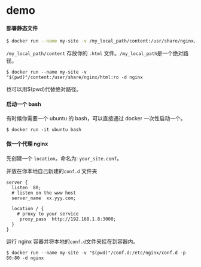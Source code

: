 # demo

#### 部署静态文件

```bash
$ docker run --name my-site -v /my_local_path/content:/usr/share/nginx/html:ro -d nginx
```

`/my_local_path/content` 存放你的 `.html` 文件。`/my_local_path`是一个绝对路径。

```
$ docker run --name my-site -v "$(pwd)"/content:/user/share/nginx/html:ro -d nginx
```

也可以用$(pwd)代替绝对路径。

#### 启动一个 bash

有时候你需要一个 ubuntu 的 bash，可以直接通过 docker 一次性启动一个。

```
$ docker run -it ubuntu bash
```
#### 做一个代理 nginx

先创建一个 `location`。命名为: `your_site.conf`。

并放在你本地自己新建的`conf.d` 文件夹

```
server {
  listen  80;
  # listen on the www host
  server_name  xx.yyy.com;

  location / {
    # proxy to your service
     proxy_pass  http://192.168.1.8:3000;
  }
}
```

运行 nginx 容器并将本地的`conf.d`文件夹挂在到容器内。

```
$ docker run --name my-site -v "$(pwd)"/conf.d:/etc/nginx/conf.d -p 80:80 -d nginx
```


